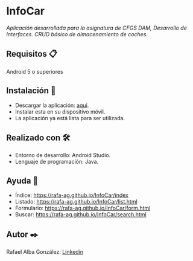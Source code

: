 # InfoCar
_Aplicación desarrollada para la asignatura de CFGS DAM, Desarrollo de Interfaces. CRUD básico de almacenamiento de coches._ 

## Requisitos 📋
Android 5 o superiores

## Instalación 🔧
 - Descargar la aplicación: [aquí](https://github.com/Ciscu24/RealMeme/releases/tag/1.0).
 - Instalar esta en su dispositivo móvil.
 - La aplicación ya está lista para ser utilizada.
 
## Realizado con 🛠️
 - Entorno de desarrollo: Android Studio.
 - Lenguaje de programación: Java.

## Ayuda 🧤
 - Índice: https://rafa-ag.github.io/InfoCar/index
 - Listado: https://rafa-ag.github.io/InfoCar/list.html
 - Formulario: https://rafa-ag.github.io/InfoCar/form.html
 - Buscar: https://rafa-ag.github.io/InfoCar/search.html

## Autor ✒️
Rafael Alba González: [Linkedin](https://www.linkedin.com/in/rafael-alba-gonzález-6735a0205/)
